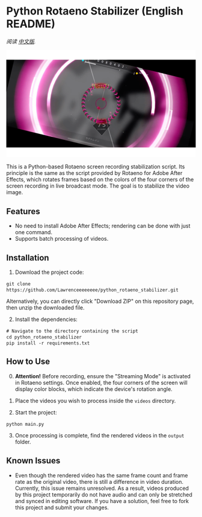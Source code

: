 # Python Rotaeno Stabilizer (English README)

*阅读 [中文版](README.md).*

![Python Rotaeno Stabilizer](stable.png)

This is a Python-based Rotaeno screen recording stabilization script. Its principle is the same as the script provided by Rotaeno for Adobe After Effects, which rotates frames based on the colors of the four corners of the screen recording in live broadcast mode. The goal is to stabilize the video image.

## Features

- No need to install Adobe After Effects; rendering can be done with just one command.
- Supports batch processing of videos.

## Installation

1. Download the project code:
```shell
git clone https://github.com/Lawrenceeeeeeee/python_rotaeno_stabilizer.git
```
Alternatively, you can directly click "Download ZIP" on this repository page, then unzip the downloaded file.

2. Install the dependencies:
```shell
# Navigate to the directory containing the script
cd python_rotaeno_stabilizer
pip install -r requirements.txt
```


## How to Use

0. **Attention!** Before recording, ensure the "Streaming Mode" is activated in Rotaeno settings. Once enabled, the four corners of the screen will display color blocks, which indicate the device's rotation angle.

1. Place the videos you wish to process inside the `videos` directory.

2. Start the project:
```shell
python main.py
```

3. Once processing is complete, find the rendered videos in the `output` folder.

## Known Issues
- Even though the rendered video has the same frame count and frame rate as the original video, there is still a difference in video duration. Currently, this issue remains unresolved. As a result, videos produced by this project temporarily do not have audio and can only be stretched and synced in editing software. If you have a solution, feel free to fork this project and submit your changes.